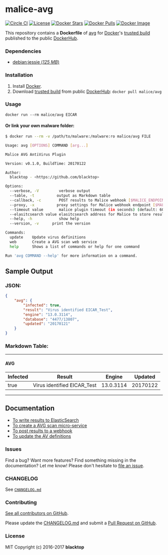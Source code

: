 malice-avg
==========

[![Circle CI](https://circleci.com/gh/malice-plugins/avg.png?style=shield)](https://circleci.com/gh/malice-plugins/avg) [![License](http://img.shields.io/:license-mit-blue.svg)](http://doge.mit-license.org) [![Docker Stars](https://img.shields.io/docker/stars/malice/avg.svg)](https://hub.docker.com/r/malice/avg/) [![Docker Pulls](https://img.shields.io/docker/pulls/malice/avg.svg)](https://hub.docker.com/r/malice/avg/) [![Docker Image](https://img.shields.io/badge/docker%20image-658MB-blue.svg)](https://hub.docker.com/r/malice/avg/)

This repository contains a **Dockerfile** of [avg](http://www.avg.net/lang/en/) for [Docker](https://www.docker.io/)'s [trusted build](https://index.docker.io/u/malice/avg/) published to the public [DockerHub](https://index.docker.io/).

### Dependencies

-	[debian:jessie (*125 MB*\)](https://index.docker.io/_/debian/)

### Installation

1.	Install [Docker](https://www.docker.io/).
2.	Download [trusted build](https://hub.docker.com/r/malice/avg/) from public [DockerHub](https://hub.docker.com): `docker pull malice/avg`

### Usage

```
docker run --rm malice/avg EICAR
```

#### Or link your own malware folder:

```bash
$ docker run --rm -v /path/to/malware:/malware:ro malice/avg FILE

Usage: avg [OPTIONS] COMMAND [arg...]

Malice AVG AntiVirus Plugin

Version: v0.1.0, BuildTime: 20170122

Author:
  blacktop - <https://github.com/blacktop>

Options:
  --verbose, -V         verbose output
  --table, -t	       output as Markdown table
  --callback, -c	    POST results to Malice webhook [$MALICE_ENDPOINT]
  --proxy, -x	       proxy settings for Malice webhook endpoint [$MALICE_PROXY]
  --timeout value       malice plugin timeout (in seconds) (default: 60) [$MALICE_TIMEOUT]    
  --elasitcsearch value elasitcsearch address for Malice to store results [$MALICE_ELASTICSEARCH]   
  --help, -h	        show help
  --version, -v	     print the version

Commands:
  update	Update virus definitions
  web       Create a AVG scan web service  
  help		Shows a list of commands or help for one command

Run 'avg COMMAND --help' for more information on a command.
```

Sample Output
-------------

### JSON:

```json
{
    "avg": {
        "infected": true,
        "result": "Virus identified EICAR_Test",              
        "engine": "13.0.3114",
        "database": "4477/13807",        
        "updated": "20170121"
    }
}
```

### Markdown Table:

---

#### AVG

| Infected | Result                      | Engine    | Updated  |
|----------|-----------------------------|-----------|----------|
| true     | Virus identified EICAR_Test | 13.0.3114 | 20170122 |

---

Documentation
-------------

-	[To write results to ElasticSearch](https://github.com/malice-plugins/avg/blob/master/docs/elasticsearch.md)
-	[To create a AVG scan micro-service](https://github.com/malice-plugins/avg/blob/master/docs/web.md)
-	[To post results to a webhook](https://github.com/malice-plugins/avg/blob/master/docs/callback.md)
-	[To update the AV definitions](https://github.com/malice-plugins/avg/blob/master/docs/update.md)

### Issues

Find a bug? Want more features? Find something missing in the documentation? Let me know! Please don't hesitate to [file an issue](https://github.com/malice-plugins/avg/issues/new).

### CHANGELOG

See [`CHANGELOG.md`](https://github.com/malice-plugins/avg/blob/master/CHANGELOG.md)

### Contributing

[See all contributors on GitHub](https://github.com/malice-plugins/avg/graphs/contributors).

Please update the [CHANGELOG.md](https://github.com/malice-plugins/avg/blob/master/CHANGELOG.md) and submit a [Pull Request on GitHub](https://help.github.com/articles/using-pull-requests/).

### License

MIT Copyright (c) 2016-2017 **blacktop**
